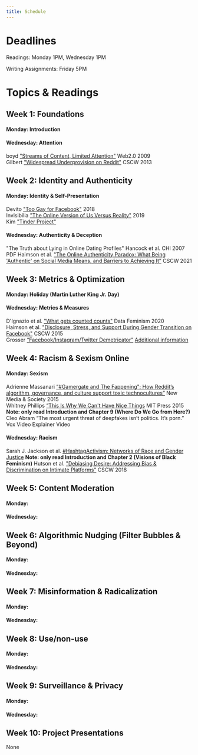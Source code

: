 ```yaml
---
title: Schedule
---
```


# Deadlines

Readings: Monday 1PM, Wednesday 1PM  
<!--Discussion Questions: Monday 1PM  
Peer Discussion Responses: Wednesday 1PM  -->  
Writing Assignments: Friday 5PM    

# Topics & Readings

<!-- ## Week 0: Introduction
None  

_Slides: [Friday](https://s3.amazonaws.com/kvaccaro.com/teaching/human-ai-interaction/slides/CSE190_20210924_Introduction+.pdf)_ -->

## Week 1: Foundations

#### Monday: Introduction

#### Wednesday: Attention 
boyd ["Streams of Content, Limited Attention"](https://www.danah.org/papers/talks/Web2Expo.html) Web2.0 2009  
Gilbert ["Widespread Underprovision on Reddit"](http://comp.social.gatech.edu/papers/cscw13.reddit.gilbert.pdf) CSCW 2013   

 

## Week 2: Identity and Authenticity

#### Monday: Identity & Self-Presentation  

Devito ["Too Gay for Facebook"](https://dl.acm.org/doi/10.1145/3274313) 2018   
Invisibilia ["The Online Version of Us Versus Reality"](https://www.npr.org/2019/03/15/703687080/invisibilia-the-online-version-of-us-versus-reality) 2019  
Kim ["Tinder Project"](http://jiyeonkim.de/albums/tinder-project-1/)   

#### Wednesday: Authenticity & Deception  

"The Truth about Lying in Online Dating Profiles" Hancock et al. CHI 2007 PDF
Haimson et al. ["The Online Authenticity Paradox: What Being 'Authentic' on Social Media Means, and Barriers to Achieving It”](http://oliverhaimson.com/PDFs/HaimsonOnlineAuthenticityParadox.pdf) CSCW 2021


## Week 3: Metrics & Optimization

#### Monday: Holiday (Martin Luther King Jr. Day)

#### Wednesday: Metrics & Measures  
D'Ignazio et al. ["What gets counted counts"](https://data-feminism.mitpress.mit.edu/pub/h1w0nbqp/release/2) Data Feminism 2020   
Haimson et al. ["Disclosure, Stress, and Support During Gender Transition on Facebook"](https://www.jedbrubaker.com/wp-content/uploads/2008/05/HaimsonDisclosureStressSupport.pdf) CSCW 2015   
Grosser [“Facebook/Instagram/Twitter Demetricator”](https://vimeo.com/63460083) [Additional information](https://bengrosser.com/projects/facebook-demetricator/) 


## Week 4: Racism & Sexism Online

#### Monday: Sexism  
Adrienne Massanari [“#Gamergate and The Fappening": How Reddit’s algorithm, governance, and culture support toxic technocultures”](https://journals.sagepub.com/doi/full/10.1177/1461444815608807) New Media & Society 2015  
Whitney Phillips [“This Is Why We Can't Have Nice Things](https://www.jstor.org/stable/j.ctt17kk8k7)
MIT Press 2015 **Note: only read Introduction and Chapter 9 (Where Do We Go from Here?)** 
Cleo Abram “The most urgent threat of deepfakes isn’t politics. It’s porn.” Vox Video Explainer Video

#### Wednesday: Racism  

Sarah J. Jackson et al. [#HashtagActivism: Networks of Race and Gender Justice](https://direct.mit.edu/books/book/4597/HashtagActivismNetworks-of-Race-and-Gender-Justice) **Note: only read Introduction and Chapter 2 (Visions of Black Feminism)**
Hutson et al. ["Debiasing Desire: Addressing Bias & Discrimination on Intimate Platforms"](https://arxiv.org/pdf/1809.01563.pdf) CSCW 2018

## Week 5: Content Moderation

#### Monday:   

#### Wednesday:   

## Week 6: Algorithmic Nudging (Filter Bubbles & Beyond)

#### Monday:   

#### Wednesday:   


## Week 7: Misinformation & Radicalization

#### Monday:   

#### Wednesday:   

## Week 8: Use/non-use

#### Monday:   

#### Wednesday:   


## Week 9: Surveillance & Privacy

#### Monday:   

#### Wednesday:   

## Week 10: Project Presentations
None
